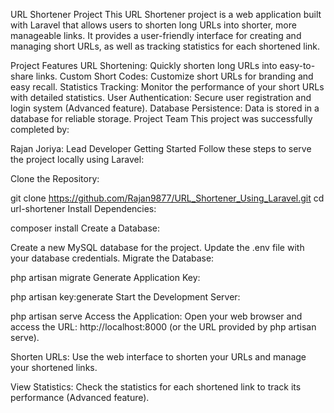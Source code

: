URL Shortener Project
This URL Shortener project is a web application built with Laravel that allows users to shorten long URLs into shorter, more manageable links. It provides a user-friendly interface for creating and managing short URLs, as well as tracking statistics for each shortened link.

Project Features
URL Shortening: Quickly shorten long URLs into easy-to-share links.
Custom Short Codes: Customize short URLs for branding and easy recall.
Statistics Tracking: Monitor the performance of your short URLs with detailed statistics.
User Authentication: Secure user registration and login system (Advanced feature).
Database Persistence: Data is stored in a database for reliable storage.
Project Team
This project was successfully completed by:

Rajan Joriya: Lead Developer
Getting Started
Follow these steps to serve the project locally using Laravel:

Clone the Repository:

git clone https://github.com/Rajan9877/URL_Shortener_Using_Laravel.git
cd url-shortener
Install Dependencies:

composer install
Create a Database:

Create a new MySQL database for the project.
Update the .env file with your database credentials.
Migrate the Database:

php artisan migrate
Generate Application Key:


php artisan key:generate
Start the Development Server:


php artisan serve
Access the Application:
Open your web browser and access the URL: http://localhost:8000 (or the URL provided by php artisan serve).

<!-- Register or Login:
Create a user account or log in to start using the URL shortener. -->

Shorten URLs:
Use the web interface to shorten your URLs and manage your shortened links.

View Statistics:
Check the statistics for each shortened link to track its performance (Advanced feature).


